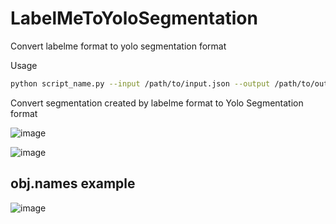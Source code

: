 # LabelMeToYoloSegmentation
Convert labelme format to yolo segmentation format

Usage

```bash
python script_name.py --input /path/to/input.json --output /path/to/output.txt
```

Convert segmentation created by labelme format to Yolo Segmentation format

![image](https://user-images.githubusercontent.com/79894531/214529150-ca61e5f5-6336-4546-bbf9-8f576c4232a5.png)

![image](https://user-images.githubusercontent.com/79894531/214529172-15b51a6c-769f-4caf-be8c-6595739ad966.png)

## obj.names example  
![image](https://user-images.githubusercontent.com/79894531/214529306-1eaa410e-9804-4030-a67d-40a4a4e4ce52.png)

